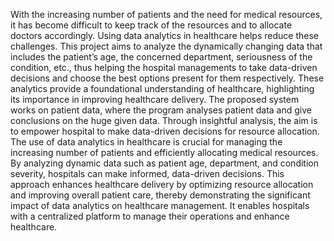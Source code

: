 With the increasing number of patients and the need for medical resources, it has become difficult to keep track of the resources and to allocate doctors accordingly. 
Using data analytics in healthcare helps reduce these challenges. 
This project aims to analyze the dynamically changing data that includes the patient’s age, the concerned department, seriousness of the condition, etc., 
thus helping the hospital managements to take data-driven decisions and choose the best options present for them respectively. 
These analytics provide a foundational understanding of healthcare, highlighting its importance in improving healthcare delivery.
The proposed system works on patient data, where the program analyses patient data and give conclusions on the huge given data. 
Through insightful analysis, the aim is to empower hospital to make data-driven decisions for resource allocation.
The use of data analytics in healthcare is crucial for managing the increasing number of patients and efficiently allocating medical resources. 
By analyzing dynamic data such as patient age, department, and condition severity, hospitals can make informed, data-driven decisions. 
This approach enhances healthcare delivery by optimizing resource allocation and improving overall patient care, thereby demonstrating the significant impact of data analytics on healthcare management. 
It enables hospitals with a centralized platform to manage their operations and enhance healthcare.

